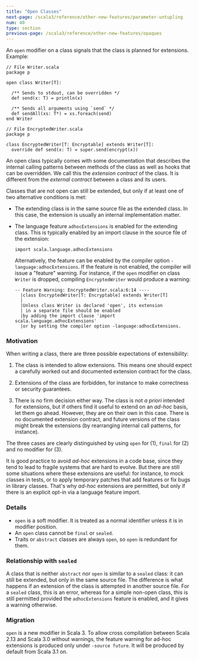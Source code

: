 ```yaml
---
title: "Open Classes"
next-page: /scala3/reference/other-new-features/parameter-untupling
num: 40
type: section
previous-page: /scala3/reference/other-new-features/opaques
---
```


<!-- THIS FILE HAS BEEN GENERATED BY SCALADOC PREPROCESSOR.
    The whole process of generation the docs can be found under this README: https://github.com/lampepfl/dotty/blob/master/docs/README.md
    The source file can be found here https://github.com/lampepfl/dotty/edit/master/docs/docs/reference/other-new-features/open-classes.md
    NOTE THAT ANY CHANGES TO THIS FILE WILL BE OVERRIDEN BY PREPROCESSOR.
-->

An `open` modifier on a class signals that the class is planned for extensions. Example:

<div class="snippet" ><div class="buttons"></div><pre><code class="language-scala"><span id="0" class="" >// File Writer.scala
</span><span id="1" class="" >package p
</span><span id="2" class="" >
</span><span id="3" class="" >open class Writer[T]:
</span><span id="4" class="" >
</span><span id="5" class="" >  /** Sends to stdout, can be overridden */
</span><span id="6" class="" >  def send(x: T) = println(x)
</span><span id="7" class="" >
</span><span id="8" class="" >  /** Sends all arguments using `send` */
</span><span id="9" class="" >  def sendAll(xs: T*) = xs.foreach(send)
</span><span id="10" class="" >end Writer
</span><span id="11" class="" >
</span><span id="12" class="" >// File EncryptedWriter.scala
</span><span id="13" class="" >package p
</span><span id="14" class="" >
</span><span id="15" class="" >class EncryptedWriter[T: Encryptable] extends Writer[T]:
</span><span id="16" class="" >  override def send(x: T) = super.send(encrypt(x))
</span></code></pre></div>

An open class typically comes with some documentation that describes
the internal calling patterns between methods of the class as well as hooks that can be overridden. We call this the _extension contract_ of the class. It is different from the _external contract_ between a class and its users.

Classes that are not open can still be extended, but only if at least one of two alternative conditions is met:

- The extending class is in the same source file as the extended class. In this case, the extension is usually an internal implementation matter.

- The language feature `adhocExtensions` is enabled for the extending class. This is typically enabled by an import clause in the source file of the extension:

  <div class="snippet" ><div class="buttons"></div><pre><code class="language-scala"><span id="0" class="" >import scala.language.adhocExtensions
  </span></code></pre></div>

  Alternatively, the feature can be enabled by the compiler option `-language:adhocExtensions`.
  If the feature is not enabled, the compiler will issue a "feature" warning. For instance, if the `open` modifier on class `Writer` is dropped, compiling `EncryptedWriter` would produce a warning:

  ```
  -- Feature Warning: EncryptedWriter.scala:6:14 ----
    |class EncryptedWriter[T: Encryptable] extends Writer[T]
    |                                              ^
    |Unless class Writer is declared 'open', its extension
    | in a separate file should be enabled
    |by adding the import clause 'import scala.language.adhocExtensions'
    |or by setting the compiler option -language:adhocExtensions.
  ```

### Motivation

When writing a class, there are three possible expectations of extensibility:

1. The class is intended to allow extensions. This means one should expect
   a carefully worked out and documented extension contract for the class.

2. Extensions of the class are forbidden, for instance to make correctness or security guarantees.

3. There is no firm decision either way. The class is not _a priori_ intended for extensions, but if others find it useful to extend on an _ad-hoc_ basis, let them go ahead. However, they are on their own in this case. There is no documented extension contract, and future versions of the class might break the extensions (by rearranging internal call patterns, for instance).

The three cases are clearly distinguished by using `open` for (1), `final` for (2) and no modifier for (3).

It is good practice to avoid _ad-hoc_ extensions in a code base, since they tend to lead to fragile systems that are hard to evolve. But there
are still some situations where these extensions are useful: for instance,
to mock classes in tests, or to apply temporary patches that add features or fix bugs in library classes. That's why _ad-hoc_ extensions are permitted, but only if there is an explicit opt-in via a language feature import.

### Details

- `open` is a soft modifier. It is treated as a normal identifier
  unless it is in modifier position.
- An `open` class cannot be `final` or `sealed`.
- Traits or `abstract` classes are always `open`, so `open` is redundant for them.

### Relationship with `sealed`

A class that is neither `abstract` nor `open` is similar to a `sealed` class: it can still be extended, but only in the same source file. The difference is what happens if an extension of the class is attempted in another source file. For a `sealed` class, this is an error, whereas for a simple non-open class, this is still permitted provided the `adhocExtensions` feature is enabled, and it gives a warning otherwise.

### Migration

`open` is a new modifier in Scala 3. To allow cross compilation between Scala 2.13 and Scala 3.0 without warnings, the feature warning for ad-hoc extensions is produced only under `-source future`. It will be produced by default from Scala 3.1 on.

